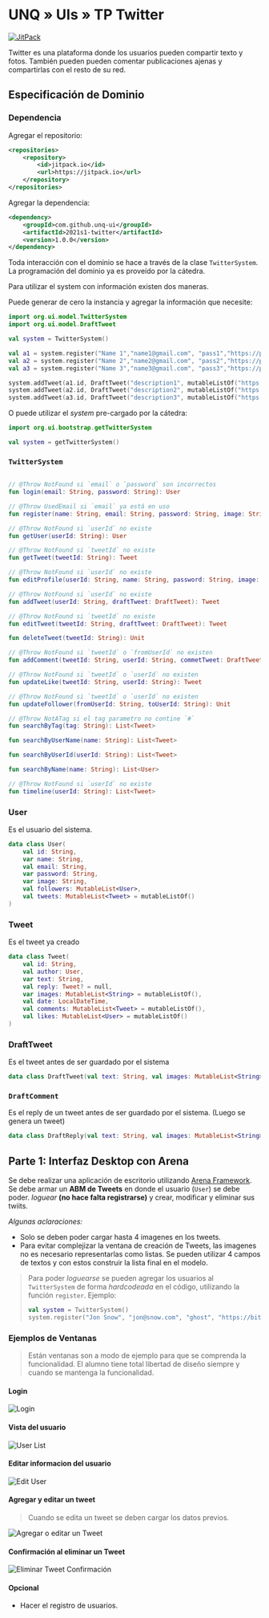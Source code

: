 # UNQ » UIs » TP Twitter 

[![JitPack](https://jitpack.io/v/unq-ui/2021s1-twitter.svg)](https://jitpack.io/#unq-ui/2021s1-twitter)

Twitter es una plataforma donde los usuarios pueden compartir texto y fotos. También pueden pueden comentar publicaciones ajenas y compartirlas con el resto de su red.

## Especificación de Dominio

### Dependencia

Agregar el repositorio:

```xml
<repositories>
    <repository>
        <id>jitpack.io</id>
        <url>https://jitpack.io</url>
    </repository>
</repositories>
```

Agregar la dependencia:

```xml
<dependency>
    <groupId>com.github.unq-ui</groupId>
    <artifactId>2021s1-twitter</artifactId>
    <version>1.0.0</version>
</dependency>
```

Toda interacción con el dominio se hace a través de la clase `TwitterSystem`. La programación del dominio ya es proveído por la cátedra.

Para utilizar el system con información existen dos maneras.

Puede generar de cero la instancia y agregar la información que necesite:

```kotlin
import org.ui.model.TwitterSystem
import org.ui.model.DraftTweet

val system = TwitterSystem()

val a1 = system.register("Name 1","name1@gmail.com", "pass1","https://pix.example/1.png")
val a2 = system.register("Name 2","name2@gmail.com", "pass2","https://pix.example/2.png")
val a3 = system.register("Name 3","name3@gmail.com", "pass3","https://pix.example/3.png")

system.addTweet(a1.id, DraftTweet("description1", mutableListOf("https://imgageLink.com/portrait1.png", "https://imgageLink.com/landscape1.png")))
system.addTweet(a2.id, DraftTweet("description2", mutableListOf("https://imgageLink.com/portrait2.png", "https://imgageLink.com/landscape2.png")))
system.addTweet(a3.id, DraftTweet("description3", mutableListOf("https://imgageLink.com/portrait3.png", "https://imgageLink.com/landscape3.png")))
```

O puede utilizar el _system_ pre-cargado por la cátedra:

```kotlin
import org.ui.bootstrap.getTwitterSystem

val system = getTwitterSystem()
```

### `TwitterSystem`

```kotlin

// @Throw NotFound si `email` o `password` son incorrectos
fun login(email: String, password: String): User

// @Throw UsedEmail si `email` ya está en uso
fun register(name: String, email: String, password: String, image: String): User

// @Throw NotFound si `userId` no existe
fun getUser(userId: String): User

// @Throw NotFound si `tweetId` no existe
fun getTweet(tweetId: String): Tweet

// @Throw NotFound si `userId` no existe
fun editProfile(userId: String, name: String, password: String, image: String): User

// @Throw NotFound si `userId` no existe
fun addTweet(userId: String, draftTweet: DraftTweet): Tweet

// @Throw NotFound si `tweetId` no existe
fun editTweet(tweetId: String, draftTweet: DraftTweet): Tweet

fun deleteTweet(tweetId: String): Unit

// @Throw NotFound si `tweetId` o `fromUserId` no existen
fun addComment(tweetId: String, userId: String, commetTweet: DraftTweet) : Tweet

// @Throw NotFound si `tweetId` o `userId` no existen
fun updateLike(tweetId: String, userId: String): Tweet

// @Throw NotFound si `tweetId` o `userId` no existen
fun updateFollower(fromUserId: String, toUserId: String): Unit

// @Throw NotATag si el tag parametro no contine `#`
fun searchByTag(tag: String): List<Tweet>

fun searchByUserName(name: String): List<Tweet>

fun searchByUserId(userId: String): List<Tweet>

fun searchByName(name: String): List<User>

// @Throw NotFound si `userId` no existe
fun timeline(userId: String): List<Tweet>
```

### User

Es el usuario del sistema.

```kotlin
data class User(
    val id: String,
    var name: String,
    val email: String,
    var password: String,
    var image: String,
    val followers: MutableList<User>,
    val tweets: MutableList<Tweet> = mutableListOf()
)
```

### Tweet

Es el tweet ya creado

```kotlin
data class Tweet(
    val id: String,
    val author: User,
    var text: String,
    val reply: Tweet? = null,
    var images: MutableList<String> = mutableListOf(),
    val date: LocalDateTime,
    val comments: MutableList<Tweet> = mutableListOf(),
    val likes: MutableList<User> = mutableListOf()
)
```

### DraftTweet

Es el tweet antes de ser guardado por el sistema

```kotlin
data class DraftTweet(val text: String, val images: MutableList<String> = mutableListOf())
```

### `DraftComment`

Es el reply de un tweet antes de ser guardado por el sistema. (Luego se genera un tweet)

```kotlin
data class DraftReply(val text: String, val images: MutableList<String> = mutableListOf())
```

## Parte 1: Interfaz Desktop con Arena

Se debe realizar una aplicación de escritorio utilizando [Arena Framework](http://arena.uqbar-project.org/).
Se debe armar un **ABM de Tweets** en donde el usuario (`User`) se debe poder.
_loguear_ **(no hace falta registrarse)** y crear, modificar y eliminar sus twiits.

_Algunas aclaraciones:_
- Solo se deben poder cargar hasta 4 imagenes en los tweets.
- Para evitar complejizar la ventana de creación de Tweets, las imagenes no es necesario representarlas como listas. Se pueden utilizar 4 campos de textos y con estos construir la lista final en el modelo. 

> Para poder _loguearse_ se pueden agregar los usuarios al `TwitterSystem`
> de forma _hardcodeada_ en el código, utilizando la función `register`.
> Ejemplo:
>
> ```kotlin
> val system = TwitterSystem()
> system.register("Jon Snow", "jon@snow.com", "ghost", "https://bit.ly/3496Vje")
> ```

### Ejemplos de Ventanas

> Están ventanas son a modo de ejemplo para que se comprenda la funcionalidad.
> El alumno tiene total libertad de diseño siempre y cuando se mantenga la funcionalidad.

#### Login

![Login](docs/images/login.png)

#### Vista del usuario

![User List](docs/images/user.png)

#### Editar informacion del usuario

![Edit User](docs/images/editUser.png)

#### Agregar y editar un tweet

> Cuando se edita un tweet se deben cargar los datos previos.

![Agregar o editar un Tweet](docs/images/addOrEdit.png)


#### Confirmación al eliminar un Tweet

![Eliminar Tweet Confirmación](docs/images/delete.png)

#### Opcional

* Hacer el registro de usuarios.